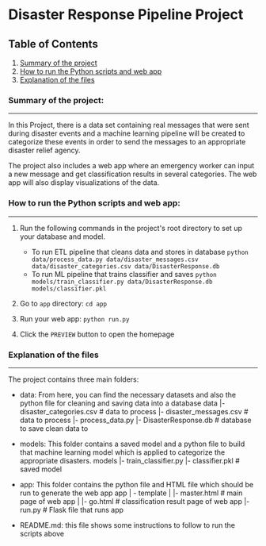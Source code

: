 # Disaster Response Pipeline Project
## Table of Contents

1. [Summary of the project](https://github.com/QuanTM26/Project2#summary-of-the-project)
2. [How to run the Python scripts and web app](https://github.com/QuanTM26/Project2#how-to-run-the-python-scripts-and-web-app)
3. [Explanation of the files](https://github.com/QuanTM26/Project2#explanation-of-the-files)

### Summary of the project:
---
In this Project, there is a data set containing real messages that were sent during disaster events and a machine learning pipeline will be created to categorize these events in order to send the messages to an appropriate disaster relief agency.

The project also includes a web app where an emergency worker can input a new message and get classification results in several categories. The web app will also display visualizations of the data. 

### How to run the Python scripts and web app:
---
1. Run the following commands in the project's root directory to set up your database and model.

    - To run ETL pipeline that cleans data and stores in database
        `python data/process_data.py data/disaster_messages.csv data/disaster_categories.csv data/DisasterResponse.db`
    - To run ML pipeline that trains classifier and saves
        `python models/train_classifier.py data/DisasterResponse.db models/classifier.pkl`

2. Go to `app` directory: `cd app`

3. Run your web app: `python run.py`

4. Click the `PREVIEW` button to open the homepage

### Explanation of the files
---
The project contains three main folders:
- data: From here, you can find the necessary datasets and also the python file for cleaning and saving data into a database
data
|- disaster_categories.csv # data to process
|- disaster_messages.csv # data to process
|- process_data.py
|- DisasterResponse.db # database to save clean data to

- models: This folder contains a saved model and a python file to build that machine learning model which is applied to categorize the appropriate disasters.
models
|- train_classifier.py
|- classifier.pkl # saved model

- app: This folder contains the python file and HTML file which should be run to generate the web app
app
| - template
| |- master.html # main page of web app
| |- go.html # classification result page of web app
|- run.py # Flask file that runs app

- README.md: this file shows some instructions to follow to run the scripts above
